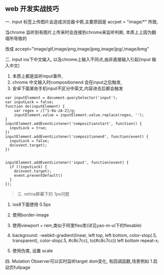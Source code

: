 ## web 开发实战技巧 ##

一. input 标签上传图片会造成浏览器卡顿,主要原因是 accpet = "image/*" 所致,

当chrome 监听到有图片上传来时会连接到chrome来监听判断, 本质上上因为翻墙所导致的

改成 accept="image/gif,image/png,image/jpeg,image/jpg/,image/bmg"

二. input ios下中文输入, 以及chrome上输入不同点,由非直接输入引起(input 输入中文)

1. 本质上都是监听input事件,
2. chrome 中文输入时compositionend 会在input之后触发, 
3. 安卓下面某些手机input不区分中英文,内容进去后都会触发
>


    var inputElement = document.querySelector('input');
    var inputLock = false;
    function do(inputElement) {
        var regex = /[^1-9a-zA-Z]/g;
        inputElement.value = inputElement.value.replace(regex, '');
    }
    inputElement.addEventListener('compositionstart', function() {
      inputLock = true;
    })
    inputElement.addEventListener('compositionend', function(event) {
      inputLock = false;
      do(event.target);
    })
    
    
    inputElement.addEventListener('input', function(event) {
      if (!inputLock) {
        do(event.target);
        event.preventDefault()
      }
    });


>三. retina屏幕下的 1px问题

1. ios8下面使用 0.5px

2. 使用border-image

3. 使用viewport + rem,类似于阿里flex库(详见yao-m-ui下的flexable)

4. background: -webkit-gradient(linear, left top, left bottom, color-stop(.5, transparent), color-stop(.5, #c8c7cc), to(#c8c7cc)) left bottom repeat-x;

5. 使用伪类, 设置 scale

四. Mutation Observer可以实时监听target dom变化, 有回调函数,场景例如
1.启动页fullpage